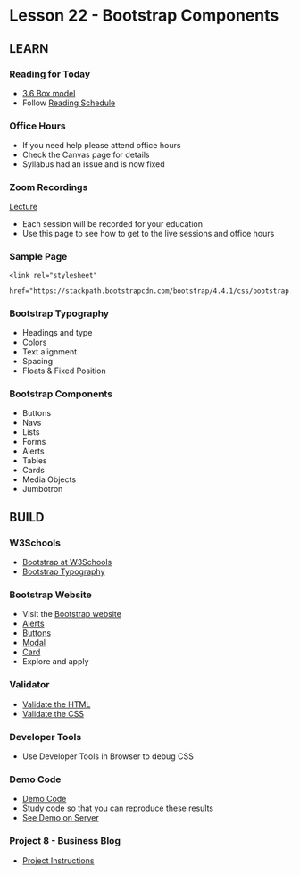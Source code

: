 # Lesson 22 - Bootstrap Components
    
## LEARN

### Reading for Today
* [3.6 Box model](https://learn.zybooks.com/zybook/UNCOBACS200SeamanFall2020/chapter/3/section/6)
* Follow [Reading Schedule](/course/bacs200/docs/ZybooksReading)


### Office Hours
* If you need help please attend office hours
* Check the Canvas page for details
* Syllabus had an issue and is now fixed


### Zoom Recordings

<a href="/course/bacs200/docs/ZoomLectures" class="unc-button">Lecture</a>

* Each session will be recorded for your education
* Use this page to see how to get to the live sessions and office hours


### Sample Page

```
<link rel="stylesheet" 
    href="https://stackpath.bootstrapcdn.com/bootstrap/4.4.1/css/bootstrap.min.css">

```


### Bootstrap Typography
* Headings and type
* Colors
* Text alignment
* Spacing
* Floats & Fixed Position


### Bootstrap Components
* Buttons
* Navs
* Lists
* Forms
* Alerts
* Tables
* Cards
* Media Objects
* Jumbotron



## BUILD

### W3Schools
* [Bootstrap at W3Schools](https://www.w3schools.com/bootstrap4/default.asp)
* [Bootstrap Typography](https://www.w3schools.com/bootstrap4/bootstrap_typography.asp)


### Bootstrap Website
* Visit the [Bootstrap website](https://getbootstrap.com)
* [Alerts](https://getbootstrap.com/docs/4.5/components/alerts/)
* [Buttons](https://getbootstrap.com/docs/4.5/components/buttons/)
* [Modal](https://getbootstrap.com/docs/4.5/components/card/)
* [Card](https://getbootstrap.com/docs/4.5/components/modal/)
* Explore and apply


### Validator
* [Validate the HTML](https://validator.w3.org/)
* [Validate the CSS](http://jigsaw.w3.org/css-validator/)


### Developer Tools
* Use Developer Tools in Browser to debug CSS


### Demo Code
* [Demo Code](https://github.com/Mark-Seaman/Mark-Seaman.github.io/tree/master/bacs200/week-8)
* Study code so that you can reproduce these results
* [See Demo on Server](https://Mark-Seaman.github.io/bacs200/week-8/index.html)


### Project 8 - Business Blog
* [Project Instructions](../project/08)


